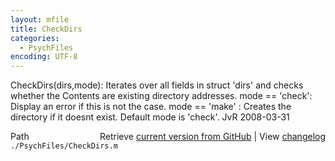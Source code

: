 ```yaml
---
layout: mfile
title: CheckDirs
categories:
  - PsychFiles
encoding: UTF-8
---
```


CheckDirs\(dirs,mode\):
Iterates over all fields in struct 'dirs' and checks whether the Contents are existing directory addresses.
mode == 'check': Display an error if this is not the case.
mode == 'make' : Creates the directory if it doesnt exist.
Default mode is 'check'.
JvR 2008-03-31


<div class="code_header" style="text-align:right;">
  <span style="float:left;">Path&nbsp;&nbsp;</span> <span class="counter">Retrieve <a href=
  "https://raw.github.com/Psychtoolbox-3/Psychtoolbox-3/beta/./PsychFiles/CheckDirs.m">current version from GitHub</a> | View <a href=
  "https://github.com/Psychtoolbox-3/Psychtoolbox-3/commits/beta/./PsychFiles/CheckDirs.m">changelog</a></span>
</div>
<div class="code">
  <code>./PsychFiles/CheckDirs.m</code>
</div>
